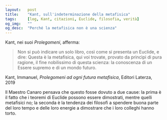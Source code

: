 ```yaml
---
layout:   post
title:    "Kant, sull'indeterminazione della metafisica"
tags:     [log, Kant, citazioni, Euclide, filosofia, verità]
og_img:   ""
og_desc:  "Perché la metafisica non è una scienza"
---
```


Kant, nei suoi *Prolegomeni*, afferma:

<blockquote class="giustificato">
Non si può indicare un solo libro, così come si presenta un Euclide, e dire: Questa è la metafisica, qui voi trovate, provato da princìpi di pura ragione, il fine nobilissimo di questa scienza: la conoscenza di un Essere supremo e di un mondo futuro.
</blockquote>

<span class="autore">Kant, Immanuel</span>,
<i>Prolegomeni ad ogni futura metafisica</i>, 
Editori Laterza, 2019

Il Maestro Canaro pensava che questo fosse dovuto a due cause: la prima è il fatto che i teoremi di Euclide possono essere dimostrati, mentre quelli metafisici no; la seconda è la tendenza dei filosofi a spendere buona parte del loro tempo e delle loro energie a dimostrare che i loro colleghi hanno torto.
